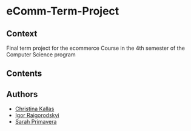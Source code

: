 # eComm-Term-Project
## Context
Final term project for the ecommerce Course in the 4th semester of the Computer Science program

## Contents



## Authors
- [Christina Kallas](https://github.com/ChristinaKs)
- [Igor Raigorodskyi](https://github.com/raigorodskyi)
- [Sarah Primavera](https://github.com/sarahprimavera)
